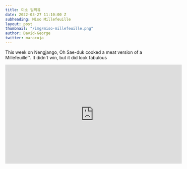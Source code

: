 ```yaml
---
title: 미소 밀푀유
date: 2022-03-27 11:10:00 Z
subheading: Miso Millefeuille
layout: post
thumbnail: "/img/miso-millefeuille.png"
author: David-George
twitter: maracuja
---
```


This week on Nengjango, Oh Sae-duk cooked a meat version of a Millefeuille™. It didn't win, but it did look fabulous

<iframe width="560" height="315" src="https://www.youtube.com/embed/7_ryqxQT76Y" frameborder="0" allowfullscreen></iframe>
